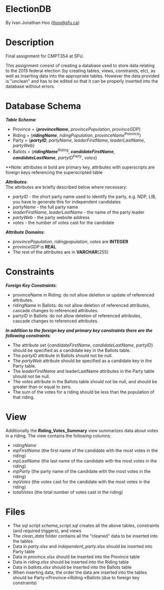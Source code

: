 # ElectionDB
By Ivan Jonathan Hoo (ihoo@sfu.ca)

# Description
Final assignment for CMPT354 at SFU.

This assignment consist of creating a database used to store data relating to the 2015 federal election (by creating tables, views, constraints, etc), as well as inserting data into the appropriate tables. However the data provided is "unclean" and has to be edited so that it can be properly inserted into the database without errors.

# Database Schema
**_Table Schema_**:
- Province = {**_provinceName_**, _provincePopulation_, _provinceGDP_}
- Riding = {**_ridingName_**, _ridingPopulation_, _provinceName_<sup>Province</sup>}
- Party = {**_partyID_**, _partyName_, _leaderFirstName_, _leaderLastName_, _partyWeb_}
- Ballots = {**_ridingName_**<sup>Riding</sup>, **_candidateFirstName_**, **_candidateLastName_**, _partyID_<sup>Party</sup>, _votes_}

**Note: attributes in bold are primary key, attributes with superscripts are foreign keys referencing the superscripted table

**_Attributes_**:  
The attributes are briefly described below where necessary:
- *partyID* - the short party name used to identify the party, e.g. NDP, LIB, you have to generate this for independent candidates
- *partyName* - the full party name
- *leaderFirstName*, *leaderLastName* - the name of the party leader
- *partyWeb* - the party website address
- *votes* - the number of votes cast for the candidate

**_Attribute Domains_**:  
- *provincePopulation*, *ridingpopulation*, *votes* are **INTEGER**
- *provinceGDP* is **REAL**
- The rest of the attributes are in **VARCHAR**(255)

# Constraints
**_Foreign Key Constraints_**:
- provinceName in Riding: do not allow deletion or update of referenced attributes.
- ridingName in Ballots: do not allow deletion of referenced attributes, cascade changes to referenced attributes.
- partyID in Ballots: do not allow deletion of referenced attributes, cascade changes to referenced attributes.
 
**_In addition to the foreign key and primary key constraints there are the following constraints_**:
- The attribute set {*candidateFirstName*, *candidateLastName*, *partyID*} should be specified as a candidate key in the Ballots table.
- The *partyID* attribute in Ballots should not be null.
- The *partyWeb* attribute should be specified as a candidate key in the Party table.
- The *leaderFirstName* and leaderLastName attributes in the Party table should not be null.
- The *votes* attribute in the Ballots table should not be null, and should be greater than or equal to zero.
- The sum of the votes for a riding should be less than the population of that riding.

# View
Additionally the **Riding_Votes_Summary** view summarizes data about votes in a riding. The view contains the following columns:
- *ridingName*
- *mpFirstName* (the first name of the candidate with the most votes in the riding)
- *mpLastName* (the last name of the candidate with the most votes in the riding)
- *mpParty* (the party name of the candidate with the most votes in the riding)
- *mpVotes* (the votes cast for the candidate with the most votes in the riding)
- *totalVotes* (the total number of votes cast in the riding)

# Files
- The sql script *schema_script.sql* creates all the above tables, constraints (and required triggers), and views
- The *clean_data* folder contains all the "cleaned" data to be inserted into the tables
- Data in *party.xlsx* and *independent_party.xlsx* should be inserted into Party table
- Data in *province.xlsx* should be inserted into the Province table
- Data in *riding.xlsx* should be inserted into the Riding table
- Data in *ballots.xlsx* should be inserted into the Ballots table
- When inserting data, the order the data are inserted into the tables should be Party->Province->Riding->Ballots (due to foreign key constraints)
